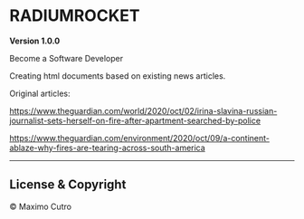 # RADIUMROCKET

**Version 1.0.0** 

Become a Software Developer

Creating html documents based on existing news articles. 

Original articles:

https://www.theguardian.com/world/2020/oct/02/irina-slavina-russian-journalist-sets-herself-on-fire-after-apartment-searched-by-police

https://www.theguardian.com/environment/2020/oct/09/a-continent-ablaze-why-fires-are-tearing-across-south-america

---

## License & Copyright

© Maximo Cutro